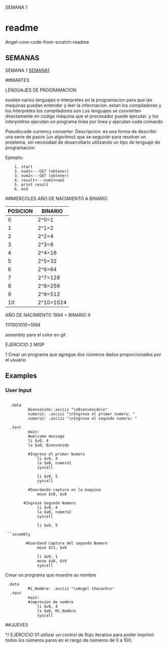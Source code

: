 SEMANA 1
# readme
Angel-core-code-from-scratch-readme

## SEMANAS
SEMANA 1 [SEMANA1](https://github.com/Anghemongt/Angel-core-code-from-scratch-readme/blob/main/SEMANA%201)



##MARTES

LENGUAJES DE PROGRAMACION

existen varios lenguajes e interpretes en la programacion para que las maquinas puedan entender y leer la informacion. estan los compiladores y los interpretes
los compiladores son Los lenguajes se convierten directamente en código máquina que el procesador puede ejecutar. y los interpretres ejecutan un programa línea por línea y ejecutan cada comando


Pseudocode currency converter.
Descripcion: es una forma de describir una serie de pasos (un algoritmo) que se seguirán para resolver un problema, sin necesidad de desarrollarlo utilizando un tipo de lenguaje de programación

Ejemplo: 

```
	1. start
	2. num1<---GET (obtener) 
	3. num2<---GET (obtener)
	4. result<---num1+num2
	5. print result
	6. end
```


##MIERCOLES 
AÑO DE NACIMIENTO A BINARIO 


| POSICION | BINARIO |
|---|---|
|0|2^0=1|
|1|2^1=2|
|2|2^2=4|
|3|2^3=8|
|4|2^4=16|
|5|2^5=32|
|6|2^6=64|
|7|2^7=128|
|8|2^8=256|
|9|2^9=512|
|10|2^10=1024|


AÑO DE NACIMIENTO 1994 = BINARIO X

1111001010=1994

assembly 
para el color en git


EJERCICIO 2 MISP 

1 Crear un programa que agregue dos números dados proporcionados por el usuario

## Examples

### User Input

```assembly

  .data
	      Bienvenido:.asciiz "\nBienvenido\n"
	      numero1: .asciiz "\nIngrese el primer numero: "
	      numero2: .asciiz "\nIngrese el segundo numero: "

  .text
	      main:
	      #welcome message
	      li $v0, 4
	      la $a0, Bienvenido
	      
	      #Ingrese el primer Numero
              li $v0, 4
              la $a0, numero1
              syscall

              li $v0, 5
              syscall
	      
	      #Guardando captura en la maquina
              move $t0, $v0

		#Ingrese Segundo Numero
              li $v0, 4
              la $a0, numero2
              syscall

              li $v0, 5
           
```assembly

	     #Guardand Captura del segundo Numero
              move $t1, $v0

              li $v0, 1
              move $a0, $t0
              syscall
```
	     

              



Crear un programa que muestre su nombre

```
 .data
	      Mi_Nombre: .asciiz "\nAngel Chacach\n"
  .text
	      main:
	      #impresion de nombre
              li $v0, 4
              la $a0, Mi_Nombre
              syscall
```
##JUEVES

*/ EJERCICIO 01 
utilizar un control de flujo iterativo para poder imprimir todos los números pares en el rango de números de 0 a 100.




